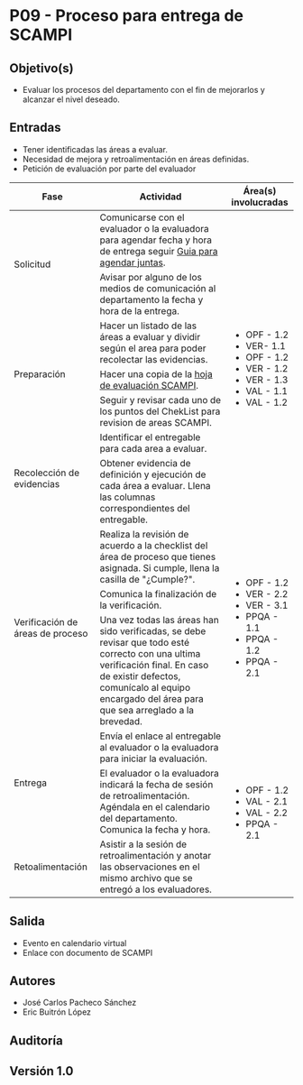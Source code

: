 # P09 - Proceso para entrega de SCAMPI

## Objetivo(s)

- Evaluar los procesos del departamento con el fin de mejorarlos y alcanzar el nivel deseado.

## Entradas

- Tener identificadas las áreas a evaluar.
- Necesidad de mejora y retroalimentación en áreas definidas.
- Petición de evaluación por parte del evaluador 

<table>
  <thead>
    <tr>
      <th>Fase</th>
      <th>Actividad</th>
      <th>Área(s) involucradas</th>
    </tr>
  </thead>
  <tbody>
    <tr>
      <td rowspan="2">Solicitud</td>
      <td>Comunicarse con el evaluador o la evaluadora para agendar fecha y hora de entrega seguir <a href="/guias/G01-guia-para-agendar-juntas">Guia para agendar juntas</a>.</td>
      <td rowspan="7"><ul><li>OPF - 1.2</li><li>VER- 1.1</li><li>OPF - 1.2</li><li>VER -  1.2</li><li>VER - 1.3</li><li>VAL - 1.1</li><li>VAL - 1.2</li></ul></td>
    </tr>
    <tr>
      <td>Avisar por alguno de los medios de comunicación al departamento la fecha y hora de la entrega.</td>
    </tr>
    <tr>
      <td rowspan="3">Preparación</td>
      <td>Hacer un listado de las áreas a evaluar y dividir según el area para poder recolectar las evidencias.</td>
    </tr>
    <tr>
    <td>Hacer una copia de la <a href="https://docs.google.com/spreadsheets/d/1zDcJaMmLpe-QOaxdBBOU2yWJCu3L0LroP8szrVjTQvA/edit#gid=508227290">hoja de evaluación SCAMPI</a>.</td>
    </tr>
    <tr>
      <td>Seguir y revisar cada uno de los puntos del ChekList para revision de areas SCAMPI.</td>
    </tr>
    <tr>
      <td rowspan="2">Recolección de evidencias</td>
      <td>Identificar el entregable para cada area a evaluar.</td>
    </tr>
    <tr>
      <td>Obtener evidencia de definición y ejecución de cada área a evaluar. Llena las columnas correspondientes del entregable.</td>
    </tr>
    <tr>
      <td rowspan="3">Verificación de áreas de proceso</td>
      <td>Realiza la revisión de acuerdo a la checklist del área de proceso que tienes asignada. Si cumple, llena la casilla de "¿Cumple?".</td>
      <td rowspan="3"><ul><li>OPF - 1.2</li><li>VER - 2.2</li><li>VER - 3.1</li><li>PPQA - 1.1</li><li>PPQA - 1.2</li><li>PPQA - 2.1</li></ul></td>
    </tr>
    <tr>
      <td>Comunica la finalización de la verificación.</td>
    </tr>
    <tr>
      <td>Una vez todas las áreas han sido verificadas, se debe revisar que todo esté correcto con una ultima verificación final. En caso de existir defectos, comunícalo al equipo encargado del área para que sea arreglado a la brevedad.</td>
    </tr>
    <tr>
      <td rowspan="2">Entrega</td>
      <td>Envía el enlace al entregable al evaluador o la evaluadora para iniciar la evaluación.</td>
      <td rowspan="4"><ul><li>OPF - 1.2</li><li>VAL - 2.1</li><li>VAL - 2.2</li><li>PPQA - 2.1</li></ul> </td>
    </tr>
    <tr>
      <td>El evaluador o la evaluadora indicará la fecha de sesión de retroalimentación. Agéndala en el calendario del departamento. Comunica la fecha y hora.</td>
    </tr>
    <tr>
      <td>Retoalimentación</td>
      <td>Asistir a la sesión de retroalimentación y anotar las observaciones en el mismo archivo que se entregó a los evaluadores.</td>
    </tr>
  </tbody>
</table>


## Salida

<ul><li>Evento en calendario virtual</li><li>Enlace con documento de SCAMPI</li></ul>

## Autores

- José Carlos Pacheco Sánchez
- Eric Buitrón López

## Auditoría



## Versión 1.0



